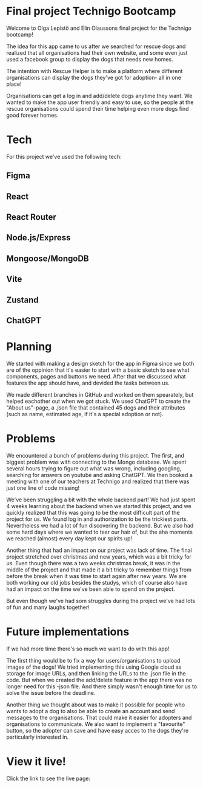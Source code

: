 # Final project Technigo Bootcamp 

Welcome to Olga Lepistö and Elin Olaussons final project for the Technigo bootcamp!

The idea for this app came to us after we searched for rescue dogs and realized that all organisations had their own website, and some even just used a facebook group to display the dogs that needs new homes. 

The intention with Rescue Helper is to make a platform where different organisations can display the dogs they've got for adoption- all in one place!

Organisations can get a log in and add/delete dogs anytime they want. We wanted to make the app user friendly and easy to use, so the people at the rescue organisations could spend their time helping even more dogs find good forever homes.


# Tech
For this project we've used the following tech:

## Figma
## React
## React Router
## Node.js/Express
## Mongoose/MongoDB
## Vite
## Zustand
## ChatGPT

# Planning
We started with making a design sketch for the app in Figma since we both are of the oppinion that it's easier to start with a basic sketch to see what components, pages and buttons we need.
After that we discussed what features the app should have, and devided the tasks between us. 

We made different branches in GitHub and worked on them spearately, but helped eachother out when we got stuck. 
We used ChatGPT to create the "About us"-page, a .json file that contained 45 dogs and their attributes (such as name, estimated age, if it's a special adoption or not).



# Problems

We encountered a bunch of problems during this project. 
The first, and biggest problem was with connecting to the Mongo database. We spent several hours trying to figure out what was wrong, including googling, searching for answers on youtube and asking ChatGPT. We then booked a meeting with one of our teachers at Technigo and realized that there was just one line of code missing! 

We've been struggling a bit with the whole backend part! We had just spent 4 weeks learning about the backend when we started this project, and we quickly realized that this was going to be the most difficult part of the project for us.
We found log in and authorization to be the trickiest parts. Nevertheless we had a lot of fun discovering the backend. 
But we also had some hard days where we wanted to tear our hair of, but the aha moments we reached (almost) every day kept our spirits up!

Another thing that had an impact on our project was lack of time. The final project stretched over christmas and new years, which was a bit tricky for us. Even though there was a two weeks christmas break, it was in the middle of the project and that made it a bit tricky to remember things from before the break when it was time to start again after new years.
We are both working our old jobs besides the studys, which of course also have had an impact on the time we've been able to spend on the project. 

But even though we've had som struggles during the project we've had lots of fun and many laughs together! 

# Future implementations
If we had more time there's so much we want to do with this app!

The first thing would be to fix a way for users/organisations to upload images of the dogs! We tried implementing this using Google cloud as storage for image URLs, and then linking the URLs to the .json file in the code. But when we created the add/delete feature in the app there was no longer need for this -json file. And there simply wasn't enough time for us to solve the issue before the deadline.

Another thing we thought about was to make it possible for people who wants to adopt a dog to also be able to create an account and send messages to the organisations. That could make it easier for adopters and organisations to communicate. We also want to implement a "favourite" button, so the adopter can save and have easy acces to the dogs they're particularly interested in.

# View it live!

Click the link to see the live page: